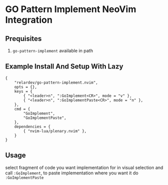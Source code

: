 # GO Pattern Implement NeoVim Integration

## Prequisites

 1. `go-pattern-implement` available in path

## Example Install And Setup With Lazy

```
{
    "relardev/go-pattern-implement.nvim",
	opts = {},
	keys = {
		{ "<leader>n", ":GoImplement<CR>", mode = "v" },
		{ "<leader>n", ":GoImplementPaste<CR>", mode = "n" },
	},
	cmd = {
		"GoImplement",
		"GoImplementPaste",
	},
	dependencies = {
		{ "nvim-lua/plenary.nvim" },
	}
}

```

## Usage

select fragment of code you want implementation for in visual selection and call `:GoImplement`, to paste implementation where you want it do `:GoImplementPaste`
